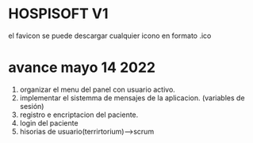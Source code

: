 # HOSPISOFT V1 

el favicon se puede descargar cualquier icono en formato .ico


# avance mayo 14 2022
1. organizar el menu del panel con usuario activo.
2. implementar el sistemma de mensajes de la aplicacion. (variables de sesión)
3. registro e encriptacion del paciente.
4. login del paciente
5. hisorias de usuario(terrirtorium)-->scrum


